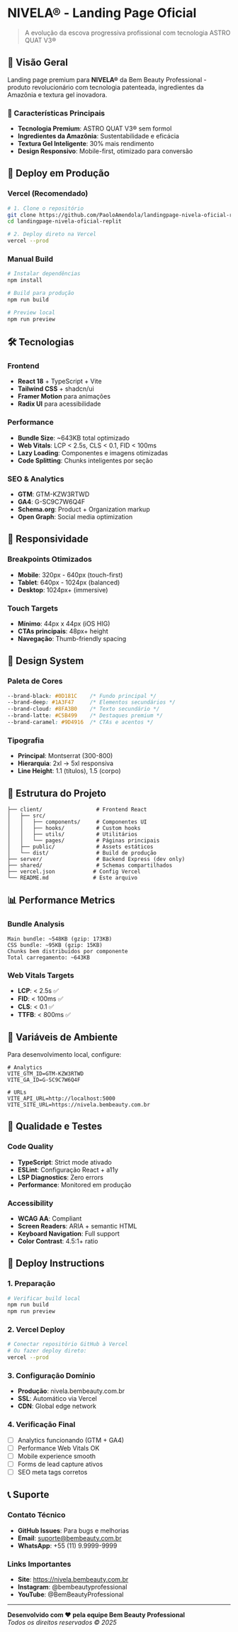 # NIVELA® - Landing Page Oficial

> A evolução da escova progressiva profissional com tecnologia ASTRO QUAT V3®

## 🌟 Visão Geral

Landing page premium para **NIVELA®** da Bem Beauty Professional - produto revolucionário com tecnologia patenteada, ingredientes da Amazônia e textura gel inovadora.

### 🎯 Características Principais
- **Tecnologia Premium**: ASTRO QUAT V3® sem formol
- **Ingredientes da Amazônia**: Sustentabilidade e eficácia
- **Textura Gel Inteligente**: 30% mais rendimento
- **Design Responsivo**: Mobile-first, otimizado para conversão

## 🚀 Deploy em Produção

### Vercel (Recomendado)
```bash
# 1. Clone o repositório
git clone https://github.com/PaoloAmendola/landingpage-nivela-oficial-replit.git
cd landingpage-nivela-oficial-replit

# 2. Deploy direto na Vercel
vercel --prod
```

### Manual Build
```bash
# Instalar dependências
npm install

# Build para produção
npm run build

# Preview local
npm run preview
```

## 🛠 Tecnologias

### Frontend
- **React 18** + TypeScript + Vite
- **Tailwind CSS** + shadcn/ui
- **Framer Motion** para animações
- **Radix UI** para acessibilidade

### Performance
- **Bundle Size**: ~643KB total optimizado
- **Web Vitals**: LCP < 2.5s, CLS < 0.1, FID < 100ms
- **Lazy Loading**: Componentes e imagens otimizadas
- **Code Splitting**: Chunks inteligentes por seção

### SEO & Analytics
- **GTM**: GTM-KZW3RTWD
- **GA4**: G-SC9C7W6Q4F
- **Schema.org**: Product + Organization markup
- **Open Graph**: Social media optimization

## 📱 Responsividade

### Breakpoints Otimizados
- **Mobile**: 320px - 640px (touch-first)
- **Tablet**: 640px - 1024px (balanced)
- **Desktop**: 1024px+ (immersive)

### Touch Targets
- **Mínimo**: 44px x 44px (iOS HIG)
- **CTAs principais**: 48px+ height
- **Navegação**: Thumb-friendly spacing

## 🎨 Design System

### Paleta de Cores
```css
--brand-black: #0D181C    /* Fundo principal */
--brand-deep: #1A3F47     /* Elementos secundários */
--brand-cloud: #8FA3B0    /* Texto secundário */
--brand-latte: #C5B499    /* Destaques premium */
--brand-caramel: #9D4916  /* CTAs e acentos */
```

### Tipografia
- **Principal**: Montserrat (300-800)
- **Hierarquia**: 2xl → 5xl responsiva
- **Line Height**: 1.1 (títulos), 1.5 (corpo)

## 🔧 Estrutura do Projeto

```
├── client/                 # Frontend React
│   ├── src/
│   │   ├── components/     # Componentes UI
│   │   ├── hooks/          # Custom hooks
│   │   ├── utils/          # Utilitários
│   │   └── pages/          # Páginas principais
│   ├── public/             # Assets estáticos
│   └── dist/               # Build de produção
├── server/                 # Backend Express (dev only)
├── shared/                 # Schemas compartilhados
├── vercel.json            # Config Vercel
└── README.md              # Este arquivo
```

## 📊 Performance Metrics

### Bundle Analysis
```
Main bundle: ~548KB (gzip: 173KB)
CSS bundle: ~95KB (gzip: 15KB)
Chunks bem distribuídos por componente
Total carregamento: ~643KB
```

### Web Vitals Targets
- **LCP**: < 2.5s ✅
- **FID**: < 100ms ✅
- **CLS**: < 0.1 ✅
- **TTFB**: < 800ms ✅

## 🔐 Variáveis de Ambiente

Para desenvolvimento local, configure:

```env
# Analytics
VITE_GTM_ID=GTM-KZW3RTWD
VITE_GA_ID=G-SC9C7W6Q4F

# URLs
VITE_API_URL=http://localhost:5000
VITE_SITE_URL=https://nivela.bembeauty.com.br
```

## 🧪 Qualidade e Testes

### Code Quality
- **TypeScript**: Strict mode ativado
- **ESLint**: Configuração React + a11y
- **LSP Diagnostics**: Zero errors
- **Performance**: Monitored em produção

### Accessibility
- **WCAG AA**: Compliant
- **Screen Readers**: ARIA + semantic HTML
- **Keyboard Navigation**: Full support
- **Color Contrast**: 4.5:1+ ratio

## 🚀 Deploy Instructions

### 1. Preparação
```bash
# Verificar build local
npm run build
npm run preview
```

### 2. Vercel Deploy
```bash
# Conectar repositório GitHub à Vercel
# Ou fazer deploy direto:
vercel --prod
```

### 3. Configuração Domínio
- **Produção**: nivela.bembeauty.com.br
- **SSL**: Automático via Vercel
- **CDN**: Global edge network

### 4. Verificação Final
- [ ] Analytics funcionando (GTM + GA4)
- [ ] Performance Web Vitals OK
- [ ] Mobile experience smooth
- [ ] Forms de lead capture ativos
- [ ] SEO meta tags corretos

## 📞 Suporte

### Contato Técnico
- **GitHub Issues**: Para bugs e melhorias
- **Email**: suporte@bembeauty.com.br
- **WhatsApp**: +55 (11) 9.9999-9999

### Links Importantes
- **Site**: https://nivela.bembeauty.com.br
- **Instagram**: @bembeautyprofessional
- **YouTube**: @BemBeautyProfessional

---

**Desenvolvido com ❤️ pela equipe Bem Beauty Professional**  
*Todos os direitos reservados © 2025*